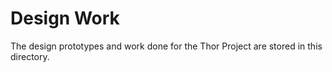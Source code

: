 Design Work
===========

The design prototypes and work done for the Thor Project are stored in this directory.
